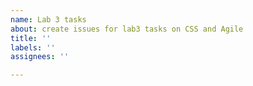```yaml
---
name: Lab 3 tasks
about: create issues for lab3 tasks on CSS and Agile
title: ''
labels: ''
assignees: ''

---
```



